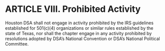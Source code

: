 # ARTICLE VIII. Prohibited Activity
Houston DSA shall not engage in activity prohibited by the IRS guidelines established for 501(c)(4) organizations or similar rules established by the state of Texas, nor shall the chapter engage in any activity prohibited by resolutions adopted by DSA’s National Convention or DSA’s National Political Committee.
